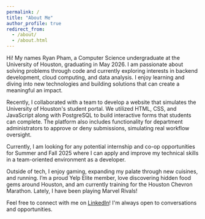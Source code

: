 ```yaml
---
permalink: /
title: "About Me"
author_profile: true
redirect_from: 
  - /about/
  - /about.html
---
```


Hi! My names Ryan Pham, a Computer Science undergraduate at the University of Houston, graduating in May 2026. I am passionate about solving problems through code and currently exploring interests in backend development, cloud computing, and data analysis. I enjoy learning and diving into new technologies and building solutions that can create a meaningful an impact.

Recently, I collaborated with a team to develop a website that simulates the University of Houston's student portal. We utilized HTML, CSS, and JavaScript along with PostgreSQL to build interactive forms that students can complete. The platform also includes functionality for department administrators to approve or deny submissions, simulating real workflow oversight.

Currently, I am looking for any potential internship and co-op opportunities for Summer and Fall 2025 where I can apply and improve my technical skills in a team-oriented environment as a developer.

Outside of tech, I enjoy gaming, expanding my palate through new cuisines, and running. I’m a proud Yelp Elite member, love discovering hidden food gems around Houston, and am currently training for the Houston Chevron Marathon. Lately, I have been playing Marvel Rivals!

Feel free to connect with me on [LinkedIn](www.linkedin.com/in/ryan-pham0306)! I'm always open to conversations and opportunities.




